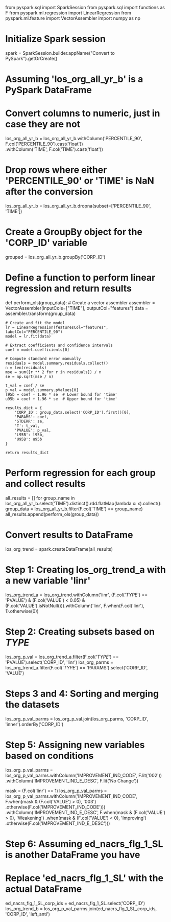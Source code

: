 from pyspark.sql import SparkSession
from pyspark.sql import functions as F
from pyspark.ml.regression import LinearRegression
from pyspark.ml.feature import VectorAssembler
import numpy as np

# Initialize Spark session
spark = SparkSession.builder.appName("Convert to PySpark").getOrCreate()

# Assuming 'los_org_all_yr_b' is a PySpark DataFrame
# Convert columns to numeric, just in case they are not
los_org_all_yr_b = los_org_all_yr_b.withColumn('PERCENTILE_90', F.col('PERCENTILE_90').cast('float')) \
                                   .withColumn('TIME', F.col('TIME').cast('float'))

# Drop rows where either 'PERCENTILE_90' or 'TIME' is NaN after the conversion
los_org_all_yr_b = los_org_all_yr_b.dropna(subset=['PERCENTILE_90', 'TIME'])

# Create a GroupBy object for the 'CORP_ID' variable
grouped = los_org_all_yr_b.groupBy('CORP_ID')

# Define a function to perform linear regression and return results
def perform_ols(group_data):
    # Create a vector assembler
    assembler = VectorAssembler(inputCols=["TIME"], outputCol="features")
    data = assembler.transform(group_data)

    # Create and fit the model
    lr = LinearRegression(featuresCol="features", labelCol="PERCENTILE_90")
    model = lr.fit(data)

    # Extract coefficients and confidence intervals
    coef = model.coefficients[0]
    
    # Compute standard error manually
    residuals = model.summary.residuals.collect()
    n = len(residuals)
    mse = sum([r ** 2 for r in residuals]) / n
    se = np.sqrt(mse / n)
    
    t_val = coef / se
    p_val = model.summary.pValues[0]
    l95b = coef - 1.96 * se  # Lower bound for 'time'
    u95b = coef + 1.96 * se  # Upper bound for 'time'

    results_dict = {
        'CORP_ID': group_data.select('CORP_ID').first()[0],
        'PARAMS': coef,
        'STDERR': se,
        'T': t_val,
        'PVALUE': p_val,
        'L95B': l95b,
        'U95B': u95b
    }

    return results_dict

# Perform regression for each group and collect results
all_results = []
for group_name in los_org_all_yr_b.select('TIME').distinct().rdd.flatMap(lambda x: x).collect():
    group_data = los_org_all_yr_b.filter(F.col('TIME') == group_name)
    all_results.append(perform_ols(group_data))

# Convert results to DataFrame
los_org_trend = spark.createDataFrame(all_results)

# Step 1: Creating los_org_trend_a with a new variable 'linr'
los_org_trend_a = los_org_trend.withColumn('linr', 
                                           (F.col('_TYPE_') == 'PVALUE') & 
                                           (F.col('VALUE') < 0.05) & 
                                           (F.col('VALUE').isNotNull())).withColumn('linr', F.when(F.col('linr'), 1).otherwise(0))

# Step 2: Creating subsets based on _TYPE_
los_org_p_val = los_org_trend_a.filter(F.col('_TYPE_') == 'PVALUE').select('CORP_ID', 'linr')
los_org_parms = los_org_trend_a.filter(F.col('_TYPE_') == 'PARAMS').select('CORP_ID', 'VALUE')

# Steps 3 and 4: Sorting and merging the datasets
los_org_p_val_parms = los_org_p_val.join(los_org_parms, 'CORP_ID', 'inner').orderBy('CORP_ID')

# Step 5: Assigning new variables based on conditions
los_org_p_val_parms = los_org_p_val_parms.withColumn('IMPROVEMENT_IND_CODE', F.lit('002')) \
                                         .withColumn('IMPROVEMENT_IND_E_DESC', F.lit('No Change'))

mask = (F.col('linr') == 1)
los_org_p_val_parms = los_org_p_val_parms.withColumn('IMPROVEMENT_IND_CODE', 
                                                     F.when(mask & (F.col('VALUE') > 0), '003')
                                                     .otherwise(F.col('IMPROVEMENT_IND_CODE'))) \
                                         .withColumn('IMPROVEMENT_IND_E_DESC', 
                                                     F.when(mask & (F.col('VALUE') > 0), 'Weakening')
                                                     .when(mask & (F.col('VALUE') < 0), 'Improving')
                                                     .otherwise(F.col('IMPROVEMENT_IND_E_DESC')))

# Step 6: Assuming ed_nacrs_flg_1_SL is another DataFrame you have
# Replace 'ed_nacrs_flg_1_SL' with the actual DataFrame
ed_nacrs_flg_1_SL_corp_ids = ed_nacrs_flg_1_SL.select('CORP_ID')
los_org_trend_b = los_org_p_val_parms.join(ed_nacrs_flg_1_SL_corp_ids, 'CORP_ID', 'left_anti')
